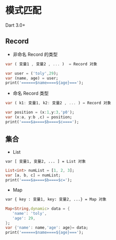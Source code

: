 # 模式匹配

<note> Dart 3.0+</note>

## Record

- 非命名 Record 的类型

```dart
var ( 变量1 , 变量2 , ... )  = Record 对象
```


```dart
var user = ('toly',29);
var (name, age) = user;
print('======$name====${age}===');
```

- 命名 Record 类型

```dart
var ( k1: 变量1, k2: 变量2 , ... ) = Record 对象
```

```dart
var position = (x:1,y:3,'p0');
var (x:a, y:b ,c) = position;
print('====$a====$b====$c====');
```



## 集合

- List

```bash
var [ 变量1, 变量2, ... ] = List 对象
```

```dart
List<int> numList = [1, 2, 3];
var [a, b, c] = numList;
print('====$a====$b====$c=');
```

- Map

```bash
var { key : 变量1, key: 变量2, ...} = Map 对象
```

```dart
Map<String,dynamic> data = {
   'name': 'toly',
   'age': 29,
};
var {'name': name,'age': age}= data;
print('======$name====${age}===');
```
